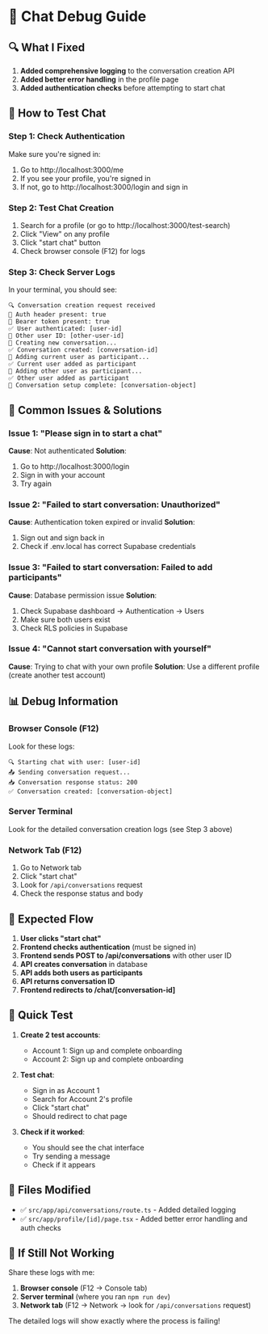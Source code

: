 # 💬 Chat Debug Guide

## 🔍 What I Fixed

1. **Added comprehensive logging** to the conversation creation API
2. **Added better error handling** in the profile page
3. **Added authentication checks** before attempting to start chat

## 🧪 How to Test Chat

### Step 1: Check Authentication
Make sure you're signed in:
1. Go to http://localhost:3000/me
2. If you see your profile, you're signed in
3. If not, go to http://localhost:3000/login and sign in

### Step 2: Test Chat Creation
1. Search for a profile (or go to http://localhost:3000/test-search)
2. Click "View" on any profile
3. Click "start chat" button
4. Check browser console (F12) for logs

### Step 3: Check Server Logs
In your terminal, you should see:
```
🔍 Conversation creation request received
🔑 Auth header present: true
🔑 Bearer token present: true
✅ User authenticated: [user-id]
👤 Other user ID: [other-user-id]
💬 Creating new conversation...
✅ Conversation created: [conversation-id]
👤 Adding current user as participant...
✅ Current user added as participant
👥 Adding other user as participant...
✅ Other user added as participant
🎉 Conversation setup complete: [conversation-object]
```

## 🐛 Common Issues & Solutions

### Issue 1: "Please sign in to start a chat"
**Cause**: Not authenticated
**Solution**: 
1. Go to http://localhost:3000/login
2. Sign in with your account
3. Try again

### Issue 2: "Failed to start conversation: Unauthorized"
**Cause**: Authentication token expired or invalid
**Solution**:
1. Sign out and sign back in
2. Check if .env.local has correct Supabase credentials

### Issue 3: "Failed to start conversation: Failed to add participants"
**Cause**: Database permission issue
**Solution**:
1. Check Supabase dashboard → Authentication → Users
2. Make sure both users exist
3. Check RLS policies in Supabase

### Issue 4: "Cannot start conversation with yourself"
**Cause**: Trying to chat with your own profile
**Solution**: Use a different profile (create another test account)

## 📊 Debug Information

### Browser Console (F12)
Look for these logs:
```
🔍 Starting chat with user: [user-id]
📤 Sending conversation request...
📥 Conversation response status: 200
✅ Conversation created: [conversation-object]
```

### Server Terminal
Look for the detailed conversation creation logs (see Step 3 above)

### Network Tab (F12)
1. Go to Network tab
2. Click "start chat"
3. Look for `/api/conversations` request
4. Check the response status and body

## 🎯 Expected Flow

1. **User clicks "start chat"**
2. **Frontend checks authentication** (must be signed in)
3. **Frontend sends POST to /api/conversations** with other user ID
4. **API creates conversation** in database
5. **API adds both users as participants**
6. **API returns conversation ID**
7. **Frontend redirects to /chat/[conversation-id]**

## 🚀 Quick Test

1. **Create 2 test accounts**:
   - Account 1: Sign up and complete onboarding
   - Account 2: Sign up and complete onboarding

2. **Test chat**:
   - Sign in as Account 1
   - Search for Account 2's profile
   - Click "start chat"
   - Should redirect to chat page

3. **Check if it worked**:
   - You should see the chat interface
   - Try sending a message
   - Check if it appears

## 📝 Files Modified

- ✅ `src/app/api/conversations/route.ts` - Added detailed logging
- ✅ `src/app/profile/[id]/page.tsx` - Added better error handling and auth checks

## 🔧 If Still Not Working

Share these logs with me:
1. **Browser console** (F12 → Console tab)
2. **Server terminal** (where you ran `npm run dev`)
3. **Network tab** (F12 → Network → look for `/api/conversations` request)

The detailed logs will show exactly where the process is failing!
